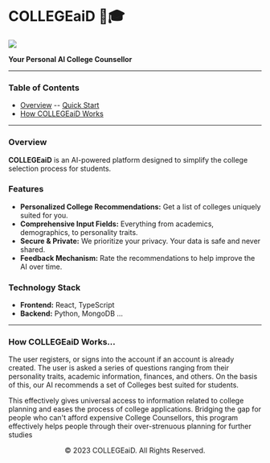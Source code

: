 # COLLEGEaiD :robot::mortar_board:

<img src="[https://github.com/rohan-sonthalia/AIvisor/blob/rohan/backend/Logo5.png]"/>

**Your Personal AI College Counsellor**

---

### Table of Contents

- [Overview](#overview)
-- [Quick Start](#quick-start)
- [How COLLEGEaiD Works](#how-collegeaid-works)
---

### Overview

**COLLEGEaiD** is an AI-powered platform designed to simplify the college selection process for students.

### Features

- **Personalized College Recommendations:** Get a list of colleges uniquely suited for you.
- **Comprehensive Input Fields:** Everything from academics, demographics, to personality traits.
- **Secure & Private:** We prioritize your privacy. Your data is safe and never shared.
- **Feedback Mechanism:** Rate the recommendations to help improve the AI over time.


### Technology Stack

- **Frontend:** React, TypeScript
- **Backend:** Python, MongoDB
...

---

### How COLLEGEaiD Works...

The user registers, or signs into the account if an account is already created. The user is asked a series of questions ranging from their personality traits, academic information, finances, and others. On the basis of this, our AI recommends a set of Colleges best suited for students. 

This effectively gives universal access to information related to college planning and eases the process of college applications. Bridging the gap for people who can't afford expensive College Counsellors, this program effectively helps people through their over-strenuous planning for further studies

<p align="center">
  &copy; 2023 COLLEGEaiD. All Rights Reserved.
</p>
